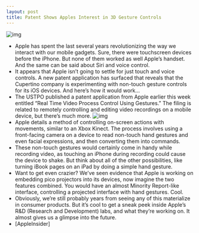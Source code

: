 ```yaml
---
layout: post
title: Patent Shows Apples Interest in 3D Gesture Controls
---
```

![img](http://media.idownloadblog.com/wp-content/uploads/2011/10/hand-gestures-minority-report-e1319760305118.jpg)
* Apple has spent the last several years revolutionizing the way we interact with our mobile gadgets. Sure, there were touchscreen devices before the iPhone. But none of them worked as well Apple’s handset. And the same can be said about Siri and voice control.
* It appears that Apple isn’t going to settle for just touch and voice controls. A new patent application has surfaced that reveals that the Cupertino company is experimenting with non-touch gesture controls for its iOS devices. And here’s how it would work…
* The USTPO published a patent application from Apple earlier this week entitled “Real Time Video Process Control Using Gestures.” The filing is related to remotely controlling and editing video recordings on a mobile device, but there’s much more.
![img](http://media.idownloadblog.com/wp-content/uploads/2011/10/Screen-Shot-2011-10-27-at-5.12.14-PM.png)
* Apple details a method of controlling on-screen actions with movements, similar to an Xbox Kinect. The process involves using a front-facing camera on a device to read non-touch hand gestures and even facial expressions, and then converting them into commands.
* These non-touch gestures would certainly come in handy while recording video, as touching an iPhone during recording could cause the device to shake. But think about all of the other possibilities, like turning iBook pages on an iPad by doing a simple hand gesture.
* Want to get even crazier? We’ve seen evidence that Apple is working on embedding pico projectors into its devices, now imagine the two features combined. You would have an almost Minority Report-like interface, controlling a projected interface with hand gestures. Cool.
* Obviously, we’re still probably years from seeing any of this materialize in consumer products. But it’s cool to get a sneak peek inside Apple’s R&D (Research and Development) labs, and what they’re working on. It almost gives us a glimpse into the future.
* [AppleInsider]

